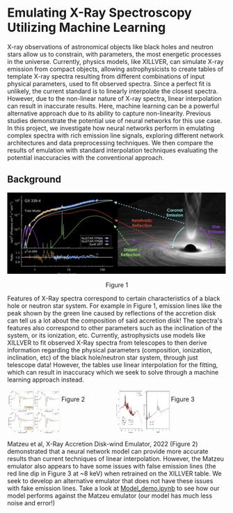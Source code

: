 
# Emulating X-Ray Spectroscopy Utilizing Machine Learning

X-ray observations of astronomical objects like black holes and neutron stars allow us to constrain, with parameters, the most energetic processes in the universe. Currently, physics models, like XILLVER, can simulate X-ray emission from compact objects, allowing astrophysicists to create tables of template X-ray spectra resulting from different combinations of input physical parameters, used to fit observed spectra. Since a perfect fit is unlikely, the current standard is to linearly interpolate the closest spectra. However, due to the non-linear nature of X-ray spectra, linear interpolation can result in inaccurate results. Here, machine learning can be a powerful alternative approach due to its ability to capture non-linearity. Previous studies demonstrate the potential use of neural networks for this use case. In this project, we investigate how neural networks perform in emulating complex spectra with rich emission line signals, exploring different network architectures and data preprocessing techniques. We then compare the results of emulation with standard interpolation techniques evaluating the potential inaccuracies with the conventional approach.



## Background

![alt text](https://github.com/Rahel-Joshi/X-Ray-Spectra-Emulator/blob/main/Example.png)
<p align="center"> Figure 1

Features of X-Ray spectra correspond to certain characteristics of a black hole or neutron star system. For example in Figure 1, emission lines like the peak shown by the green line caused by reflections of the accretion disk can tell us a lot about the composition of said accretion disk! The spectra's features also correspond to other parameters such as the inclination of the system, or its ionization, etc. Currently, astrophysicts use models like XILLVER to fit observed X-Ray spectra from telescopes to then derive information regarding the physical parameters (composition, ionization, inclination, etc) of the black hole/neutron star system, through just telescope data! However, the tables use linear interpolation for the fitting, which can result in inaccuracy which we seek to solve through a machine learning approach instead.

<div align="center" style="display:flex">
        <div style="display:flex">
                <img src="https://github.com/Rahel-Joshi/X-Ray-Spectra-Emulator/blob/main/Matzeu.png" width="50%">
                <p>Figure 2</p>
        </div>
         <div style="display:flex"">
                <img src="https://github.com/Rahel-Joshi/X-Ray-Spectra-Emulator/blob/main/Matzeu2.png" width="50%">
                <p>Figure 3</p>
        </div>
</div>

Matzeu et al, X-Ray Accretion Disk-wind Emulator, 2022 (Figure 2) demonstrated that a neural network model can provide more accurate results than current techniques of linear interpolation. However, the Matzeu emulator also appears to have some issues with false emission lines (the red line dip in Figure 3 at ~8 keV) when retrained on the XILLVER table. We seek to develop an alternative emulator that does not have these issues with fake emission lines. Take a look at [Model_demo.ipynb](https://github.com/Rahel-Joshi/X-Ray-Spectra-Emulator/blob/main/Model_demo.ipynb) to see how our model performs against the Matzeu emulator (our model has much less noise and error!)






